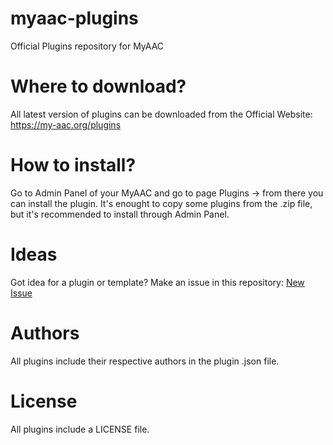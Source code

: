 # myaac-plugins
 Official Plugins repository for MyAAC
 
# Where to download?
All latest version of plugins can be downloaded from the Official Website:
https://my-aac.org/plugins

# How to install?
Go to Admin Panel of your MyAAC and go to page Plugins -> from there you can install the plugin.
It's enought to copy some plugins from the .zip file, but it's recommended to install through Admin Panel.

# Ideas
Got idea for a plugin or template?
Make an issue in this repository: [New Issue](https://github.com/slawkens/myaac-plugins/issues/new)

# Authors
All plugins include their respective authors in the plugin .json file.

# License
All plugins include a LICENSE file.
